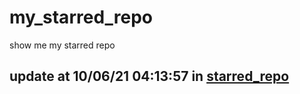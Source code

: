 # my_starred_repo
show me my starred repo

update at 10/06/21 04:13:57 in [starred_repo](./index.html)
---

